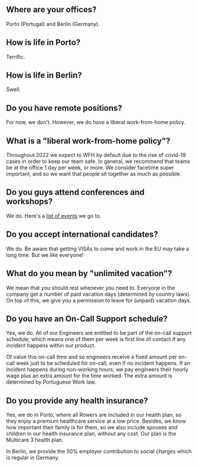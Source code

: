## Where are your offices?
Porto (Portugal) and Berlin (Germany).

## How is life in Porto?
Terrific.

## How is life in Berlin?
Swell.

## Do you have remote positions?
For now, we don't. However, we do have a liberal work-from-home policy.

## What is a "liberal work-from-home policy"?

Throughout 2022 we expect to WFH by default due to the rise of covid-19 cases in order to keep our team safe.
In general, we recommend that teams be at the office 1 day per week, or more. We consider facetime super important, and so we want that people sit together as much as possible. 

## Do you guys attend conferences and workshops?
We do. Here's a [list of events](https://github.com/rows/community) we go to.

## Do you accept international candidates?
We do. Be aware that getting VISAs to come and work in the EU may take a long time. But we like everyone!

## What do you mean by "unlimited vacation"?
We mean that you should rest whenever you need to. Everyone in the company get a number of paid vacation days (determined by country laws). On top of this, we give you a permission to leave for (unpaid) vacation days.

## Do you have an On-Call Support schedule?
Yes, we do. All of our Engineers are entitled to be part of the on-call support schedule, which means one of them per week is first line of contact if any incident happens within our product.

Of value this on-call time and so engineers receive a fixed amount per on-call week just to be scheduled for on-call, even if no incident happens. If an incident happens during non-working hours, we pay engineers their hourly wage plus an extra amount for the time worked. The extra amount is determined by Portuguese Work law.

## Do you provide any health insurance?
Yes, we do in Porto, where all Rowers are included in our health plan, so they enjoy a premium healthcare service at a low price. Besides, we know how important their family is for them, so we also include spouses and children in our health insurance plan, without any cost. Our plan is the Multicare 3 health plan.

In Berlin, we provide the 50% employer contribution to social charges which is regular in Germany.
